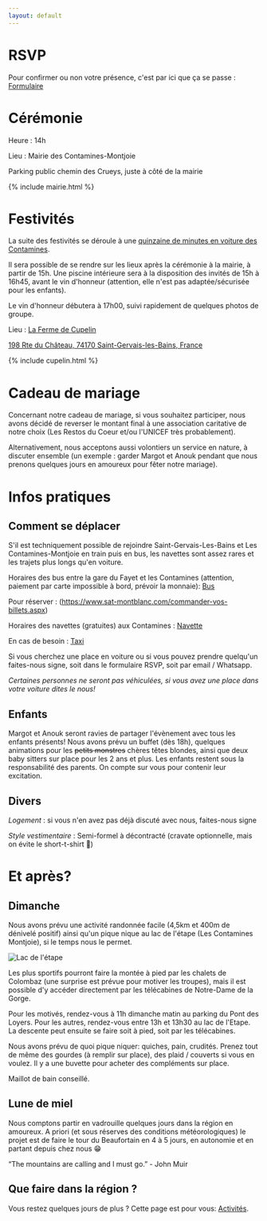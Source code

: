 ```yaml
---
layout: default
---
```



# RSVP

Pour confirmer ou non votre présence, c'est par ici que ça se passe : [Formulaire](https://forms.gle/28fEHJhLhJQxDkY56)

# Cérémonie

Heure : 14h

Lieu : Mairie des Contamines-Montjoie

Parking public chemin des Crueys, juste à côté de la mairie

{% include mairie.html %}

# Festivités

La suite des festivités se déroule à une [quinzaine de minutes en voiture des Contamines](https://www.google.com/maps/dir/Mairie,+Route+de+Notre+Dame+de+la+Gorge,+Les+Contamines-Montjoie,+France/198+Rte+du+Ch%C3%A2teau,+Saint-Gervais-les-Bains+74170,+France/@45.8587453,6.6730077,13z/data=!3m1!4b1!4m14!4m13!1m5!1m1!1s0x47895a2a8705599b:0x6e93c40b0587ba21!2m2!1d6.7268019!2d45.8227826!1m5!1m1!1s0x47895707c859dfb1:0x51ce9311a96d3f27!2m2!1d6.6996233!2d45.8898248!3e0?entry=ttu).


Il sera possible de se rendre sur les lieux après la cérémonie à la mairie, à partir de 15h. Une piscine intérieure sera à la disposition des invités de 15h à 16h45, avant le vin d'honneur (attention, elle n'est pas adaptée/sécurisée pour les enfants).

Le vin d'honneur débutera à 17h00, suivi rapidement de quelques photos de groupe.

Lieu : [La Ferme de Cupelin](https://www.lafermedecupelin.com/)



[198 Rte du Château, 74170 Saint-Gervais-les-Bains, France](https://www.google.com/maps/place/198+Rte+du+Ch%C3%A2teau,+74170+Saint-Gervais-les-Bains,+France/@45.8898285,6.6970484,17z/data=!3m1!4b1!4m6!3m5!1s0x47895707c859dfb1:0x51ce9311a96d3f27!8m2!3d45.8898248!4d6.6996233!16s%2Fg%2F11bw3ych1s?entry=ttu)

{% include cupelin.html %}

# Cadeau de mariage

Concernant notre cadeau de mariage, si vous souhaitez participer, nous avons décidé de reverser le montant final à une association caritative de notre choix (Les Restos du Coeur et/ou l'UNICEF très probablement). 

Alternativement, nous acceptons aussi volontiers un service en nature, à discuter ensemble (un exemple : garder Margot et Anouk pendant que nous prenons quelques jours en amoureux pour fêter notre mariage).


# Infos pratiques

## Comment se déplacer

S'il est techniquement possible de rejoindre Saint-Gervais-Les-Bains et Les Contamines-Montjoie en train puis en bus, les navettes sont assez rares et les trajets plus longs qu'en voiture.

Horaires des bus entre la gare du Fayet et les Contamines (attention, paiement par carte impossible à bord, prévoir la monnaie): [Bus](https://www.sat-montblanc.com/img/os_document/1218_y84_sallanches_st_gervais_les_contamines_06072024_01092024.pdf)

Pour réserver : (https://www.sat-montblanc.com/commander-vos-billets.aspx)

Horaires des navettes (gratuites) aux Contamines : [Navette](https://www.lescontamines.com/sites/lescontamines/files/content/files/fh-internet-contamines-ete-2024_2_1.pdf)

En cas de besoin : [Taxi](https://www.taxi-montblanc.com/)

Si vous cherchez une place en voiture ou si vous pouvez prendre quelqu'un faites-nous signe, soit dans le formulaire RSVP, soit par email / Whatsapp.


*Certaines personnes ne seront pas véhiculées, si vous avez une place dans votre voiture dites le nous!* 

## Enfants

Margot et Anouk seront ravies de partager l'évènement avec tous les enfants présents!
Nous avons prévu un buffet (dès 18h), quelques animations pour les ~~petits monstres~~ chères têtes blondes, ainsi que deux baby sitters sur place pour les 2 ans et plus.
Les enfants restent sous la responsabilité des parents. On compte sur vous pour contenir leur excitation.

## Divers
*Logement* : si vous n'en avez pas déjà discuté avec nous, faites-nous signe

*Style vestimentaire* : Semi-formel à décontracté (cravate optionnelle, mais on évite le short-t-shirt 🙂)

# Et après?

## Dimanche

Nous avons prévu une activité randonnée facile (4,5km et 400m de dénivelé positif) ainsi qu'un pique nique au lac de l'étape (Les Contamines Montjoie), si le temps nous le permet.

![Lac de l'étape](https://on-the-road-encore.com/mariage/lacetape.jpg)


Les plus sportifs pourront faire la montée à pied par les chalets de Colombaz (une surprise est prévue pour motiver les troupes), mais il est possible d'y accéder directement par les télécabines de Notre-Dame de la Gorge.

Pour les motivés, rendez-vous à 11h dimanche matin au parking du Pont des Loyers. Pour les autres, rendez-vous entre 13h et 13h30 au lac de l'Etape. La descente peut ensuite se faire soit à pied, soit par les télécabines.


Nous avons prévu de quoi pique niquer: quiches, pain, crudités. Prenez tout de même des gourdes (à remplir sur place), des plaid / couverts si vous en voulez. Il y a une buvette pour acheter des compléments sur place.


Maillot de bain conseillé. 

## Lune de miel 

Nous comptons partir en vadrouille quelques jours dans la région en amoureux. A priori (et sous réserves des conditions météorologiques) le projet est de faire le tour du Beaufortain en 4 à 5 jours, en autonomie et en partant depuis chez nous 😁

“The mountains are calling and I must go.” - John Muir


## Que faire dans la région ?
Vous restez quelques jours de plus ?
Cette page est pour vous: [Activités](./activites.html).
